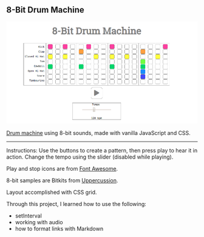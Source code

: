 ## 8-Bit Drum Machine
![screenshot](assets/screenshot.png)

[Drum machine](https://en.wikipedia.org/wiki/Drum_machine "Drum Machine - Wikipedia") using 8-bit sounds, made with vanilla JavaScript and CSS.

------

Instructions: Use the buttons to create a pattern, then press play to hear it in action.  Change the tempo using the slider (disabled while playing).

Play and stop icons are from [Font Awesome](https://fontawesome.com/ "Font Awesome").

8-bit samples are Bitkits from [Uppercussion](https://www.uppercussion.com/products/bitkits "Uppercussion").

Layout accomplished with CSS grid.

Through this project, I learned how to use the following:
- setInterval
- working with audio
- how to format links with Markdown
